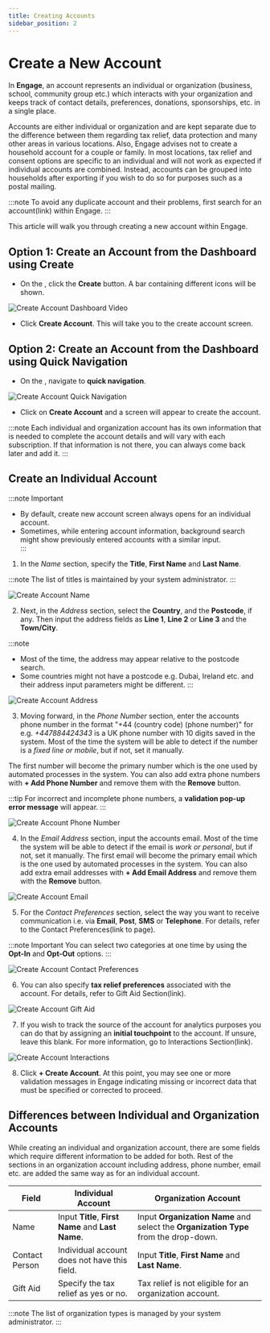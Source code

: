 ```yaml
---
title: Creating Accounts
sidebar_position: 2
---
```


# Create a New Account

In **Engage**, an account represents an individual or organization (business, school, community group etc.) which interacts with your organization and keeps track of contact details, preferences, donations, sponsorships, etc. in a single place.

Accounts are either individual or organization and are kept separate due to the difference between them regarding tax relief, data protection and many other areas in various locations. Also, Engage advises not to create a household account for a couple or family. In most locations, tax relief and consent options are specific to an individual and will not work as expected if individual accounts are combined. Instead, accounts can be grouped into households after exporting if you wish to do so for purposes such as a postal mailing. 

:::note
To avoid any duplicate account and their problems, first search for an account(link) within Engage.
:::

This article will walk you through creating a new account within Engage.

## Option 1: Create an Account from the Dashboard using Create

- On the <K2Link route="dashboard" text="Engage Dashboard" isEngage />, click the **Create** button. A bar containing different icons will be shown.

![Create Account Dashboard Video](create-account-dashboard.gif)

- Click **Create Account**. This will take you to the create account screen.

## Option 2: Create an Account from the Dashboard using Quick Navigation

- On the <K2Link route="dashboard" text="Engage Dashboard" isEngage />, navigate to **quick navigation**.

![Create Account Quick Navigation](create-account-quick-navigation.png)

- Click on **Create Account** and a screen will appear to create the account.

:::note 
Each individual and organization account has its own information that is needed to complete the account details and will vary with each subscription. If that information is not there, you can always come back later and add it. 
:::

## Create an Individual Account

:::note Important  
- By default, create new account screen always opens for an individual account.
- Sometimes, while entering account information, background search might show previously entered accounts with a similar input.   
:::

1. In the *Name* section, specify the **Title**, **First Name** and **Last Name**.

:::note
The list of titles is maintained by your system administrator. 
:::

![Create Account Name](create-account-1.png)

2. Next, in the *Address* section, select the **Country**, and the **Postcode**, if any. Then input the address fields as **Line 1**, **Line 2** or **Line 3** and the **Town/City**.

:::note
- Most of the time, the address may appear relative to the postcode search.
- Some countries might not have a postcode e.g. Dubai, Ireland etc. and their address input parameters might be different.
:::

![Create Account Address](create-account-2.png)

3. Moving forward, in the *Phone Number* section, enter the accounts phone number in the format "+44 (country code) (phone number)" for e.g. *+447884424343* is a UK phone number with 10 digits saved in the system. Most of the time the system will be able to detect if the number is a *fixed line or mobile*, but if not, set it manually. 

The first number will become the primary number which is the one used by automated processes in the system. You can also add extra phone numbers with **+ Add Phone Number** and remove them with the **Remove** button. 

:::tip
For incorrect and incomplete phone numbers, a **validation pop-up error message** will appear.
:::

![Create Account Phone Number](create-account-3.png)

4. In the *Email Address* section, input the accounts email. Most of the time the system will be able to detect if the email is *work or personal*, but if not, set it manually. The first email will become the primary email which is the one used by automated processes in the system. You can also add extra email addresses with **+ Add Email Address** and remove them with the **Remove** button.

![Create Account Email](create-account-4.png)

5. For the *Contact Preferences* section, select the way you want to receive communication i.e. via **Email**, **Post**, **SMS** or **Telephone**. For details, refer to the Contact Preferences(link to page).

:::note Important
You can select two categories at one time by using the **Opt-In** and **Opt-Out** options.
:::

![Create Account Contact Preferences](create-account-6.png)

6. You can also specify **tax relief preferences** associated with the account. For details, refer to Gift Aid Section(link).

![Create Account Gift Aid](create-account-7.png)

7. If you wish to track the source of the account for analytics purposes you can do that by assigning an **initial touchpoint** to the account. If unsure, leave this blank. For more information, go to Interactions Section(link).  

![Create Account Interactions](create-account-8.png)

8.  Click **+ Create Account**. At this point, you may see one or more validation messages in Engage indicating missing or incorrect data that must be specified or corrected to proceed.

## Differences between Individual and Organization Accounts

While creating an individual and organization account, there are some fields which require different information to be added for both. Rest of the sections in an organization account including address, phone number, email etc. are added the same way as for an individual account.

| Field | Individual Account | Organization Account |
| ----- | ------------------ | -------------------- |
| Name | Input **Title**, **First Name** and **Last Name**. | Input **Organization Name** and select the **Organization Type** from the drop-down. |
| Contact Person | Individual account does not have this field. | Input **Title**, **First Name** and **Last Name**. |
| Gift Aid | Specify the tax relief as yes or no. | Tax relief is not eligible for an organization account. |

:::note
The list of organization types is managed by your system administrator.
:::







